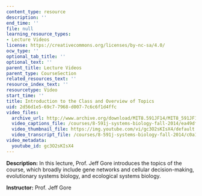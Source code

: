 ```yaml
---
content_type: resource
description: ''
end_time: ''
file: null
learning_resource_types:
- Lecture Videos
license: https://creativecommons.org/licenses/by-nc-sa/4.0/
ocw_type: ''
optional_tab_title: ''
optional_text: ''
parent_title: Lecture Videos
parent_type: CourseSection
related_resources_text: ''
resource_index_text: ''
resourcetype: Video
start_time: ''
title: Introduction to the Class and Overview of Topics
uid: 2d56d1e5-69c7-7968-d007-7c6c6f1d4ffc
video_files:
  archive_url: http://www.archive.org/download/MIT8.591JF14/MIT8_591JF14_lec01_300k.mp4
  video_captions_file: /courses/8-591j-systems-biology-fall-2014/ea49df53ae6857419c5ebb5dcff31f60_gc3O2sKIsX4.vtt
  video_thumbnail_file: https://img.youtube.com/vi/gc3O2sKIsX4/default.jpg
  video_transcript_file: /courses/8-591j-systems-biology-fall-2014/c0a16cc343e965ecfae6739f23edb9e1_gc3O2sKIsX4.pdf
video_metadata:
  youtube_id: gc3O2sKIsX4
---
```


**Description:** In this lecture, Prof. Jeff Gore introduces the topics of the course, which broadly include gene networks and cellular decision-making, evolutionary systems biology, and ecological systems biology.

**Instructor:** Prof. Jeff Gore

